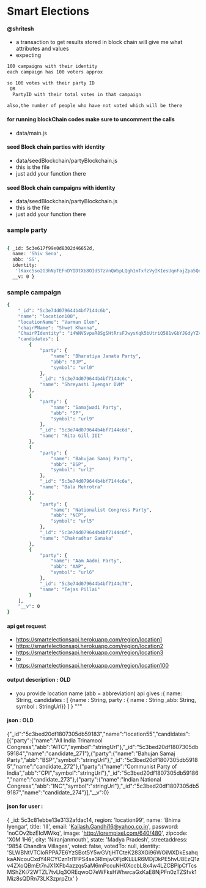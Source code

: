 # Smart Elections 


#### @shritesh 
 - a transaction to get results stored in block chain will give me what attributes and values
 - expecting 
```sh
100 campaigns with their identity 
each campaign has 100 voters approx

so 100 votes with their party ID
 OR
  PartyID with their total votes in that campaign

also,the number of people who have not voted which will be there

```

#### for running blockChain codes make sure to uncomment the calls
 - data/main.js
#### seed Block chain parties with identity
 - data/seedBlockchain/partyBlockchain.js
 - this is the file
 - just add your function there
#### seed Block chain campaigns with identity
 - data/seedBlockchain/partyBlockchain.js
 - this is the file
 - just add your function there
### sample party
```sh

{ _id: 5c3e617f99e0d8302d46652d,
  name: 'Shiv Sena',
  abb: 'SS',
  identity:
   'lKaxc5so2G3hNpTEFnDYIDtXb8OIdS7zVnQWbpLQgh1mTxfzVyIKIesUqnFajZpa5QevLFCRfSrSqckqB5fwHfjXdp1XAxygCu1XflTMIBYWMQvHqryPPzStzFhQpUPXq6AAakbSXts1mZznvipRSRdscV4woAP2lYUoARqUHR9QJpECyfGaPZymejBrpIC1D8Z8Y1CEYHce9dLOpeZ8oJFueB3zcqej5zmuK1y877ATmg6WEOBH55Q7KqKCLDqD',
  __v: 0 }
```

### sample campaign
```sh
{
    "_id": "5c3e74d079644b4bf7144c6b",
    "name": "location100",
    "locationName": "Varman Glen",
    "chairPName": "Shwet Khanna",
    "ChairPIdentity": "i4WNVSvpaR8SgSHtRrsFJwysKqk5bUtriQ581vGbYJGdyYZvTAAbApBSCHDMfnpXj7SIWxcFvJzc0RhliOaxC4lVtDZENdCEo08PHOCxjtfdcUgUdxu0oZevz0tBdHpLeLJEJfSpZ61wOMgNmUwtFTz2B1lDVi4F5bmXblR3WGbjRR8meaqzldDlosCtMYMX7GRxtpZ4Dd7duGPKz7OwT8dO0kPJI4bioRwtwDK45GbXKAVY1Ysd5tIYbfz8Hon9",
    "candidates": [
        {
            "party": {
                "name": "Bharatiya Janata Party",
                "abb": "BJP",
                "symbol": "url0"
            },
            "_id": "5c3e74d079644b4bf7144c6c",
            "name": "Shreyashi Iyengar DVM"
        },
        {
            "party": {
                "name": "Samajwadi Party",
                "abb": "SP",
                "symbol": "url9"
            },
            "_id": "5c3e74d079644b4bf7144c6d",
            "name": "Rita Gill III"
        },
        {
            "party": {
                "name": "Bahujan Samaj Party",
                "abb": "BSP",
                "symbol": "url2"
            },
            "_id": "5c3e74d079644b4bf7144c6e",
            "name": "Bala Mehrotra"
        },
        {
            "party": {
                "name": "Nationalist Congress Party",
                "abb": "NCP",
                "symbol": "url5"
            },
            "_id": "5c3e74d079644b4bf7144c6f",
            "name": "Chakradhar Ganaka"
        },
        {
            "party": {
                "name": "Aam Aadmi Party",
                "abb": "AAP",
                "symbol": "url6"
            },
            "_id": "5c3e74d079644b4bf7144c70",
            "name": "Tejas Pillai"
        }
    ],
    "__v": 0
}

```



#### api get request 
- https://smartelectionsapi.herokuapp.com/region/location1
- https://smartelectionsapi.herokuapp.com/region/location2
- https://smartelectionsapi.herokuapp.com/region/location3
 - to
 - https://smartelectionsapi.herokuapp.com/region/location100



#### output description : OLD
- you provide location name 
(abb = abbreviation)
api gives   :{
    name:    String,
    candidates : [ {name : String, party : { name : String ,abb: String, symbol : StringUrl}} ]
    }
    """
#### json : OLD
{"_id":"5c3bed20df1807305db59183","name":"location55","candidates":[{"party":{"name":"All India Trinamool Congress","abb":"AITC","symbol":"stringUrl"},"_id":"5c3bed20df1807305db59184","name":"candidate_271"},{"party":{"name":"Bahujan Samaj Party","abb":"BSP","symbol":"stringUrl"},"_id":"5c3bed20df1807305db59185","name":"candidate_272"},{"party":{"name":"Communist Party of India","abb":"CPI","symbol":"stringUrl"},"_id":"5c3bed20df1807305db59186","name":"candidate_273"},{"party":{"name":"Indian National Congress","abb":"INC","symbol":"stringUrl"},"_id":"5c3bed20df1807305db59187","name":"candidate_274"}],"__v":0}

#### json for user :
{ _id: 5c3c81ebbe13e3132afdac14,
  region: 'location99',
  name: 'Bhima Iyengar',
  title: 'III',
  email: 'Kailash.Gandhi16@yahoo.co.in',
  password: 'noCOv2bzEIcMWkq',
  image: 'http://lorempixel.com/640/480',
  zipcode: 'X0M 1H6',
  city: 'Niranjanmouth',
  state: 'Madya Pradesh',
  streetaddress: '9854 Chandira Villages',
  voted: false,
  votedTo: null,
  identity:
   'SLWBNtVTCloRPPA7E6YzSBot5Y5wGVtjHTCteK283XGi96WOiMXDkEsahqkaANcouCxdY4RCYCzn1rl1FPS4se3RlmjwOFjdKLLLR6MDjDkPE5hvU8EzQ1zv4ZXoQBmEt7nJX1XFb4azzqs5aM6mPccuNH0XccbL8x4w4LZCBPlpCfTcsMShZKi72WTZL7tvLlq3OREqwoO7eWFksHWhwcaGxKaE8NjPFn0zTZSfvk1Miz8sQDRn73LK3zprpZtx' }
